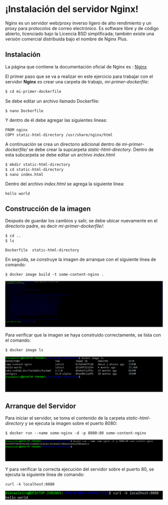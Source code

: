 # ¡Instalación del servidor Nginx!

Nginx es un servidor web/proxy inverso ligero de alto rendimiento y un proxy para protocolos de correo electrónico. Es software libre y de código abierto, licenciado bajo la Licencia BSD simplificada; también existe una versión comercial distribuida bajo el nombre de Nginx Plus.

## Instalación
La página que contiene la documentación oficial de Nginx  es : [Nginx](https://www.nginx.com/)

El primer paso que se va a realizar en este ejercicio para trabajar con el servidor **Nginx** es crear una carpeta de trabajo, *mi-primer-dockerfile*:

```bash
$ cd mi-primer-dockerfile
```
Se debe editar un archivo llamado Dockerfile:
```
$ nano Dockerfile
```
Y dentro de él debe agregar las siguientes líneas:
```
FROM nginx
COPY static-html-directory /usr/share/nginx/html
```

A continuación se crea un directorio adicional dentro de *mi-primer-dockerfile/* se debe crear la supcarpeta *static-html-directory*. Dentro de esta subcarpeta se debe editar un archivo *index.html*

```
$ mkdir static-html-directory
$ cd static-html-directory
$ nano index.html
```

Dentro del archivo *index.html* se agrega la siguiente línea:
```
hello world
```

## Construcción de la imagen
Después de guardar los cambios y salir, se debe ubicar nuevamente en el directorio padre, es decir *mi-primer-dockerfile/*:

```
$ cd ..
$ ls
```
```
Dockerfile  static-html-directory
```
En seguida, se construye la imagen de arranque con el siguiente línea de comando:
```
$ docker image build -t some-content-nginx .
```
![](https://github.com/dianaeleira/docker-fedesoft/blob/main/assets/img/docker_nginx.png)

Para verificar que la imagen se haya construído correctamente, se lista con el comando:
```
$ docker image ls
```
![](https://github.com/dianaeleira/docker-fedesoft/blob/main/assets/img/docker_nginx_ls.png)

## Arranque del Servidor
Para iniciar el servidor, se toma el contenido de la carpeta *static-html-directory* y se ejecuta la imagen sobre el puerto 8080:
```
$ docker run --name some-nginx -d -p 8080:80 some-content-nginx
```
![](https://github.com/dianaeleira/docker-fedesoft/blob/main/assets/img/docker_nginx_arranque.png)

Y para verificar la correcta ejecución del servidor sobre el puerto 80, se ejecuta la siguiente línea de comando: 
```
curl -k localhost:8080
```
![](https://github.com/dianaeleira/docker-fedesoft/blob/main/assets/img/docker_nginx_helloworld.png)